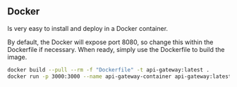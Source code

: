 ## Docker

Is very easy to install and deploy in a Docker container.

By default, the Docker will expose port 8080, so change this within the
Dockerfile if necessary. When ready, simply use the Dockerfile to
build the image.

```sh
docker build --pull --rm -f "Dockerfile" -t api-gateway:latest .
docker run -p 3000:3000 --name api-gateway-container api-gateway:latest
```
